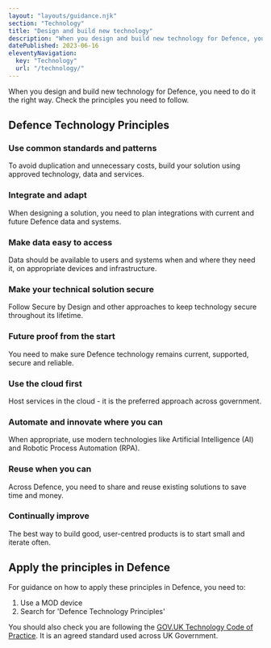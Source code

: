 ```yaml
---
layout: "layouts/guidance.njk"
section: "Technology"
title: "Design and build new technology"
description: "When you design and build new technology for Defence, you need to do it right. Check the principles you need to follow."
datePublished: 2023-06-16
eleventyNavigation:
  key: "Technology"
  url: "/technology/"
---
```


When you design and build new technology for Defence, you need to do it the right way. Check the principles you need to follow.

## Defence Technology Principles

### Use common standards and patterns
To avoid duplication and unnecessary costs, build your solution using approved technology, data and services.

### Integrate and adapt
When designing a solution, you need to plan integrations with current and future Defence data and systems.

### Make data easy to access
Data should be available to users and systems when and where they need it, on appropriate devices and infrastructure.

### Make your technical solution secure
Follow Secure by Design and other approaches to keep technology secure throughout its lifetime.

### Future proof from the start
You need to make sure Defence technology remains current, supported, secure and reliable.

### Use the cloud first
Host services in the cloud - it is the preferred approach across government. 

### Automate and innovate where you can
When appropriate, use modern technologies like Artificial Intelligence (AI) and Robotic Process Automation (RPA).

### Reuse when you can
Across Defence, you need to share and reuse existing solutions to save time and money.

### Continually improve
The best way to build good, user-centred products is to start small and iterate often.

## Apply the principles in Defence

For guidance on how to apply these principles in Defence, you need to: 

1. Use a MOD device
2. Search for 'Defence Technology Principles'

You should also check you are following the [GOV.UK Technology Code of Practice](https://www.gov.uk/guidance/the-technology-code-of-practice). It is an agreed standard used across UK Government.
